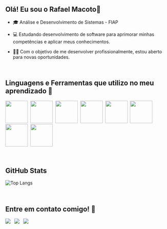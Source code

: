 ## Olá! Eu sou o Rafael Macoto👋



- 🎓 Análise e Desenvolvimento de Sistemas - FIAP
  
- 💻 Estudando desenvolvimento de software para aprimorar minhas competências e aplicar meus conhecimentos.
  
- 👨‍💻 Com o objetivo de me desenvolver profissionalmente, estou aberto para novas oportunidades.

  
<br>

## Linguagens e Ferramentas que utilizo no meu aprendizado 🚀



<img src="https://cdn.jsdelivr.net/gh/devicons/devicon@latest/icons/intellij/intellij-original.svg" width="70" height="70"/>‎ ‎ 
<img src="https://cdn.jsdelivr.net/gh/devicons/devicon@latest/icons/java/java-plain-wordmark.svg" width="70" height="70"/>‎ ‎ ‎
<img src="https://cdn.jsdelivr.net/gh/devicons/devicon@latest/icons/python/python-original-wordmark.svg" width="70" height="70"/>‎ ‎ ‎
<img src="https://cdn.jsdelivr.net/gh/devicons/devicon@latest/icons/html5/html5-plain-wordmark.svg" width="70" height="70"/>‎ ‎
<img src="https://cdn.jsdelivr.net/gh/devicons/devicon@latest/icons/css3/css3-plain-wordmark.svg" width="70" height="70"/>‎ ‎
<img src="https://cdn.jsdelivr.net/gh/devicons/devicon@latest/icons/javascript/javascript-original.svg" width="70" height="70"/>‎ ‎ ‎ ‎
‎<img src="https://cdn.jsdelivr.net/gh/devicons/devicon@latest/icons/vscode/vscode-original.svg" width="70" height="70"/>  ‎‎‎ ‎ ‎‎
‎<img src="https://cdn.jsdelivr.net/gh/devicons/devicon@latest/icons/git/git-plain-wordmark.svg" width="70" height="70"/>‎ ‎ ‎    

‎
<br>

## GitHub Stats 

![Top Langs](https://github-readme-stats.vercel.app/api/top-langs/?username=RafaMacoto&layout=compact&theme=midnight-purple)

<br>

## Entre em contato comigo! 📮

<div>
<a href="https://www.linkedin.com/in/rafael-macoto-b09537279/" target="_blank"><img loading="lazy" src="https://img.shields.io/badge/-LinkedIn-%230077B5?style=for-the-badge&logo=linkedin&logoColor=white" target="_blank"></a>‎ ‎ ‎
<a href = "https://mail.google.com/mail/u/0/?tab=rm&ogbl#inbox?compose=CllgCJvnJtFpVVHvpFKMjcBhRgtFzwfCfqQxwJGBRNLGzRbScgzsLgfWhFjqNvwxFcfRPrlfdhg"><img loading="lazy" src="https://img.shields.io/badge/Gmail-D14836?style=for-the-badge&logo=gmail&logoColor=white" target="_blank"></a>‎ ‎ ‎
<a href="https://wa.me/5511970316185" target="_blank"><img loading="lazy" src="https://img.shields.io/badge/-whatsapp-%ffffff?style=for-the-badge&logo=whatsapp&logoColor=white" target="_blank"></a>
</div>

